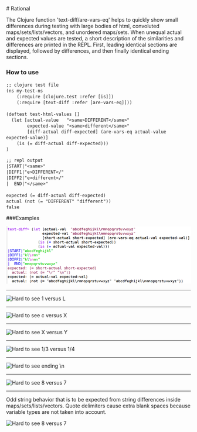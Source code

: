 ﻿﻿﻿﻿﻿﻿﻿# ﻿﻿﻿﻿﻿﻿﻿﻿﻿﻿﻿Rational

The Clojure function 'text-diff/are-vars-eq' helps to quickly show small differences during testing with large bodies of html, convoluted maps/sets/lists/vectors, and unordered maps/sets. When unequal actual and expected values are tested, a short description of the similarities and differences are printed in the REPL. First, leading identical sections are displayed, followed by differences, and then finally identical ending sections.  

### How to use  

```
;; clojure test file
(ns my-test-ns
    (:require [clojure.test :refer [is]])
    (:require [text-diff :refer [are-vars-eq]]))

(deftest test-html-values []
  (let [actual-value   "<same>DIFFERENT</same>"
        expected-value "<same>different</same>"
        [diff-actual diff-expected] (are-vars-eq actual-value expected-value)]
    (is (= diff-actual diff-expected)))
)
```

      
```
;; repl output
|START|"<same>"
|DIFF1|"e>DIFFERENT</"
|DIFF2|"e>different</"
|  END|"</same>"
      
expected (= diff-actual diff-expected)
actual (not (= "DIFFERENT" "different"))
false
```
      
###Examples




![Hard to see \n versus \r](images/a_r_vs_n.png)

---

![Hard to see 1 versus L](https://nyc3.digitaloceanspaces.com/steen/b_1_vs_l.png)

---

![Hard to see c versus X](https://nyc3.digitaloceanspaces.com/steen/c_out_order.png)

---

![Hard to see X versus Y](https://nyc3.digitaloceanspaces.com/steen/d_lots_x_y.png)

---

![Hard to see 1/3 versus 1/4](https://nyc3.digitaloceanspaces.com/steen/e_map_3_4.png)


---

![Hard to see ending \n](https://nyc3.digitaloceanspaces.com/steen/f_end_n.png)


---

![Hard to see 8 versus 7](https://nyc3.digitaloceanspaces.com/steen/g_numbers_7_8.png)

---
Odd string behavior that is to be expected from string differences inside maps/sets/lists/vectors. Quote delimiters cause extra blank spaces because variable types are not taken into account.

![Hard to see 8 versus 7](https://nyc3.digitaloceanspaces.com/steen/h_str_in_list.png)

















